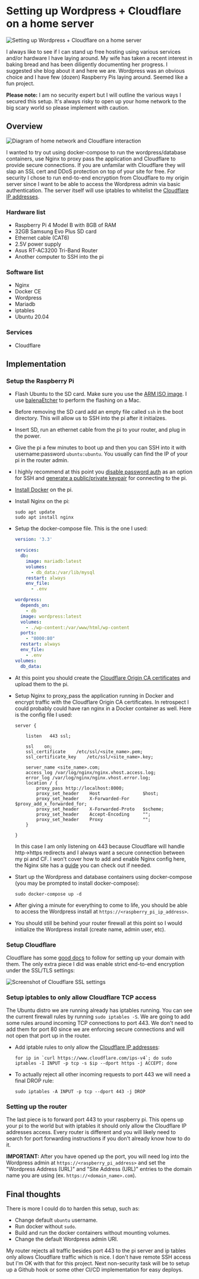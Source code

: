 <!--//

title: Setting up a home server for Wordpress + Cloudflare
date: 2021-02-27
image: wordpress-cloudflare-pi-server-hero.png
live: true

//-->

# Setting up Wordpress + Cloudflare on a home server

![Setting up Wordpress + Cloudflare on a home server](assets/images/wordpress-cloudflare-pi-server-hero.png)

<!-- snippet -->I always like to see if I can stand up free hosting using various services and/or hardware I have laying around. My wife has taken a recent interest in baking bread and has been diligently documenting her progress. I suggested she blog about it and here we are. Wordpress was an obvious choice and I have few (dozen) Raspberry Pis laying around. Seemed like a fun project.

**Please note:** I am no security expert but I will outline the various ways I secured this setup. It's always risky to open up your home network to the big scary world so please implement with caution.

## Overview

![Diagram of home network and Cloudflare interaction](assets/images/home-server-wp-cloudflare.svg)

I wanted to try out using docker-compose to run the wordpress/database containers, use Nginx to proxy pass the application and Cloudflare to provide secure connections. If you are unfamilar with Cloudflare they will slap an SSL cert and DDoS protection on top of your site for free. For security I chose to run end-to-end encryption from Cloudflare to my origin server since I want to be able to access the Wordpress admin via basic authentication. The server itself will use iptables to whitelist the [Cloudflare IP addresses](https://www.cloudflare.com/ips/).

### Hardware list

* Raspberry Pi 4 Model B with 8GB of RAM
* 32GB Samsung Evo Plus SD card
* Ethernet cable (CAT6)
* 2.5V power supply
* Asus RT-AC3200 Tri-Band Router
* Another computer to SSH into the pi

### Software list

* Nginx
* Docker CE
* Wordpress
* Mariadb
* iptables
* Ubuntu 20.04

### Services

* Cloudflare

## Implementation

### Setup the Raspberry Pi

* Flash Ubuntu to the SD card. Make sure you use the [ARM ISO image](https://ubuntu.com/download/server/arm). I use [balenaEtcher](https://www.balena.io/etcher/) to perform the flashing on a Mac.
* Before removing the SD card add an empty file called `ssh` in the boot directory. This will allow us to SSH into the pi after it initialzes.
* Insert SD, run an ethernet cable from the pi to your router, and plug in the power.
* Give the pi a few minutes to boot up and then you can SSH into it with username:password `ubuntu:ubuntu`. You usually can find the IP of your pi in the router admin.
* I highly recommend at this point you [disable password auth](https://askubuntu.com/questions/435615/disable-password-authentication-in-ssh) as an option for SSH and [generate a public/private keypair](https://www.raspberrypi.org/documentation/remote-access/ssh/passwordless.md) for connecting to the pi.
* [Install Docker](https://www.digitalocean.com/community/tutorials/how-to-install-and-use-docker-on-ubuntu-20-04) on the pi.
* Install Nginx on the pi:

    ```
    sudo apt update
    sudo apt install nginx
    ```

* Setup the docker-compose file. This is the one I used:

    ```yaml
    version: '3.3'

    services:
      db:
        image: mariadb:latest
        volumes:
          - db_data:/var/lib/mysql
        restart: always
        env_file:
          - .env

    wordpress:
      depends_on:
        - db
      image: wordpress:latest
      volumes:
        - ./wp-content:/var/www/html/wp-content
      ports:
        - "8000:80"
      restart: always
      env_file:
        - .env
    volumes:
      db_data:
    ```

* At this point you should create the [Cloudflare Origin CA certificates](https://support.cloudflare.com/hc/en-us/articles/115000479507-Managing-Cloudflare-Origin-CA-certificates) and upload them to the pi.
* Setup Nginx to proxy_pass the application running in Docker and encrypt traffic with the Cloudflare Origin CA certificates. In retrospect I could probably could have ran nginx in a Docker container as well. Here is the config file I used:

    ```
    server {

        listen   443 ssl;

        ssl    on;
        ssl_certificate    /etc/ssl/<site_name>.pem;
        ssl_certificate_key    /etc/ssl/<site_name>.key;

        server_name <site_name>.com;
        access_log /var/log/nginx/nginx.vhost.access.log;
        error_log /var/log/nginx/nginx.vhost.error.log;
        location / {
            proxy_pass http://localhost:8000;
            proxy_set_header    Host                $host;
            proxy_set_header    X-Forwarded-For     $proxy_add_x_forwarded_for;
            proxy_set_header    X-Forwarded-Proto   $scheme;
            proxy_set_header    Accept-Encoding     "";
            proxy_set_header    Proxy               "";
        }

    }
    ```

    In this case I am only listening on 443 because Cloudflare will handle http->https redirects and I always want a secure connection between my pi and CF. I won't cover how to add and enable Nginx config here, the Nginx site has a [guide](https://nginx.org/en/docs/beginners_guide.html) you can check out if needed.

* Start up the Wordpress and database containers using docker-compose (you may be prompted to install docker-compose):

    ```
    sudo docker-compose up -d
    ```

* After giving a minute for everything to come to life, you should be able to access the Wordpress install at `https://<raspberry_pi_ip_address>`.
* You should still be behind your router firewall at this point so I would initialize the Wordpress install (create name, admin user, etc).

### Setup Cloudflare

Cloudflare has some [good docs](https://support.cloudflare.com/hc/en-us/articles/360027989951-Getting-Started-with-Cloudflare) to follow for setting up your domain with them. The only extra piece I did was enable strict end-to-end encryption under the SSL/TLS settings:

![Screenshot of Cloudflare SSL settings](assets/images/screenshot-of-cloudflare-ssl-settings.png)

### Setup iptables to only allow Cloudflare TCP access

The Ubuntu distro we are running already has iptables running. You can see the current firewall rules by running `sudo iptables -S`. We are going to add some rules around incoming TCP connections to port 443. We don't need to add them for port 80 since we are enforcing secure connections and will not open that port up in the router.

* Add iptable rules to only allow the [Cloudflare IP addresses](https://www.cloudflare.com/ips/):

    ```
    for ip in `curl https://www.cloudflare.com/ips-v4`; do sudo iptables -I INPUT -p tcp -s $ip --dport https -j ACCEPT; done
    ```

* To actually reject all other incoming requests to port 443 we will need a final DROP rule:

    ```
    sudo iptables -A INPUT -p tcp --dport 443 -j DROP
    ```

### Setting up the router

The last piece is to forward port 443 to your raspberry pi. This opens up your pi to the world but with iptables it should only allow the Cloudflare IP addresses access. Every router is different and you will likely need to search for port forwarding instructions if you don't already know how to do it.

**IMPORTANT:** After you have opened up the port, you will need log into the Wordpress admin at `https://<raspberry_pi_address>` and set the "Wordpress Address (URL)" and "Site Address (URL)" entries to the domain name you are using (ex. `https://<domain_name>.com`).

## Final thoughts

There is more I could do to harden this setup, such as:

* Change default `ubuntu` username.
* Run docker without `sudo`.
* Build and run the docker containers without mounting volumes.
* Change the default Wordpress admin URI.

My router rejects all traffic besides port 443 to the pi server and ip tables only allows Cloudflare traffic which is nice. I don't have remote SSH access but I'm OK with that for this project. Next non-security task will be to setup up a Github hook or some other CI/CD implementation for easy deploys.
